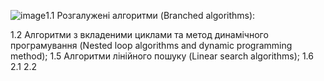 ![image](https://github.com/user-attachments/assets/900568c3-b479-42aa-b338-8e07fe993f07)1.1 Розгалужені алгоритми (Branched algorithms):

1.2 Алгоритми з вкладеними циклами та метод динамічного програмування (Nested loop algorithms and dynamic programming method);
1.5 Алгоритми лінійного пошуку (Linear search algorithms);
1.6
2.1
2.2
